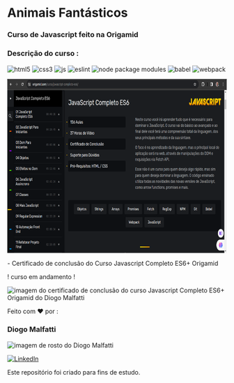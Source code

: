# Animais Fantásticos

### Curso de Javascript feito na Origamid

### Descrição do curso :

<img align="center" alt="html5"
  src="https://img.shields.io/badge/HTML5-E34F26?style=for-the-badge&logo=html5&logoColor=white" />
<img align="center" alt="css3"
  src="https://img.shields.io/badge/CSS3-1572B6?style=for-the-badge&logo=css3&logoColor=white" />
<img align="center" alt="js"
  src="https://img.shields.io/badge/JavaScript-F7DF1E?style=for-the-badge&logo=javascript&logoColor=black" />
<img align="center" alt="eslint"
  src="https://img.shields.io/badge/ESLint-4B3263?style=for-the-badge&logo=eslint&logoColor=white" />
<img align="center" alt="node package modules"
  src="https://img.shields.io/badge/NPM-%23CB3837.svg?style=for-the-badge&logo=npm&logoColor=white" />
<img align="center" alt="babel"
  src="https://img.shields.io/badge/Babel-F9DC3e?style=for-the-badge&logo=babel&logoColor=black" />
<img align="center" alt="webpack"
  src="https://img.shields.io/badge/webpack-%238DD6F9.svg?style=for-the-badge&logo=webpack&logoColor=black" />

<img align="center" alt="imagem da descrição do curso de javascript da origamid"
  height="400em" src="https://github.com/DiogoMalfatti/animaisFantasticos/blob/main/img/cursoJSOrigamid.png" />

<p> - Certificado de conclusão do Curso Javascript Completo ES6+ Origamid</p>
<p>! curso em andamento !</p>
<img align="center" alt="imagem do certificado de conclusão do curso Javascript Completo ES6+ Origamid do Diogo Malfatti"
  height="418em" src="" />

<p>Feito com ❤️ por :</p>

### Diogo Malfatti

<img align="center" alt="imagem de rosto do Diogo Malfatti"
  height="115em" src="https://avatars.githubusercontent.com/u/52624848?s=400&u=d80e830d58ef6925f2897d660df9650f64533de5&v=4" />

[![LinkedIn](https://img.shields.io/badge/LinkedIn-0077B5?style=for-the-badge&logo=linkedin&logoColor=white)](https://www.linkedin.com/in/diogomalfatti/)

<p>Este repositório foi criado para fins de estudo.</p>

<br/>
